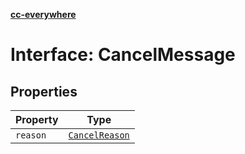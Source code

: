 [**cc-everywhere**](../../../../../index.md)

<HorizontalLine />

# Interface: CancelMessage

## Properties

| Property | Type |
| ------ | ------ |
| `reason` | [`CancelReason`](../enumerations/cancel-reason.md) |
